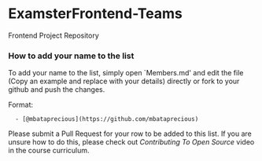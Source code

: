 # ExamsterFrontend-Teams
Frontend Project Repository

### How to add your name to the list
To add your name to the list, simply open `Members.md' and edit the file (Copy an example and replace with your details) directly or fork to your github and push the changes.

Format:

```moonscript
  - [@mbataprecious](https://github.com/mbataprecious)
```

Please submit a Pull Request for your row to be added to this list. If you are unsure how to do this, please check out *Contributing To Open Source* video in the course curriculum.
